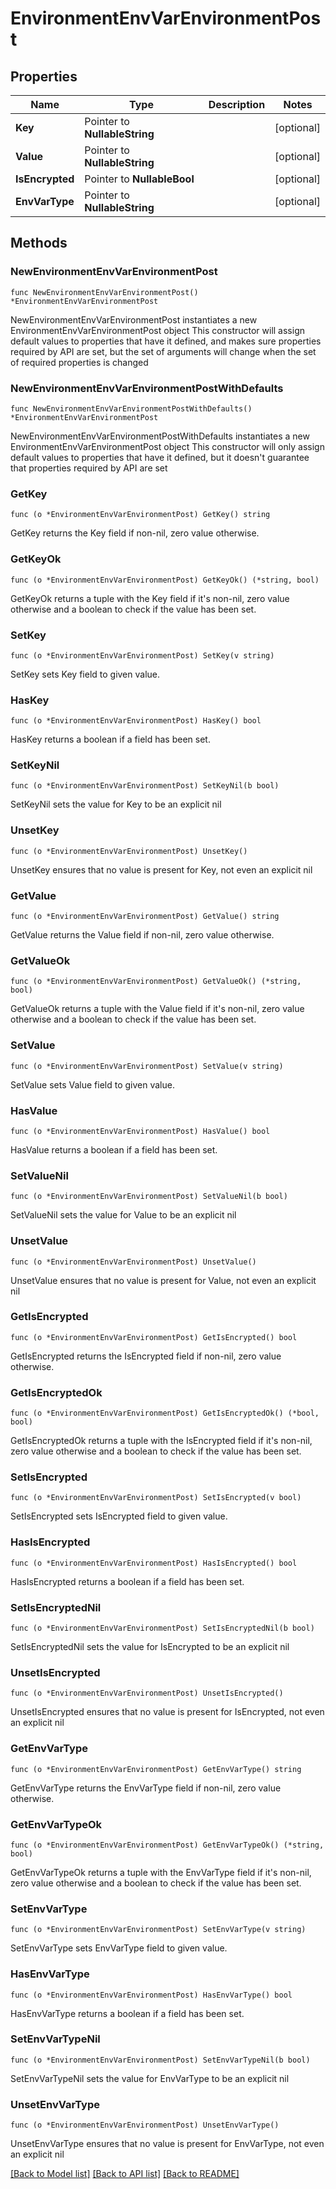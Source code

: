 # EnvironmentEnvVarEnvironmentPost

## Properties

Name | Type | Description | Notes
------------ | ------------- | ------------- | -------------
**Key** | Pointer to **NullableString** |  | [optional] 
**Value** | Pointer to **NullableString** |  | [optional] 
**IsEncrypted** | Pointer to **NullableBool** |  | [optional] 
**EnvVarType** | Pointer to **NullableString** |  | [optional] 

## Methods

### NewEnvironmentEnvVarEnvironmentPost

`func NewEnvironmentEnvVarEnvironmentPost() *EnvironmentEnvVarEnvironmentPost`

NewEnvironmentEnvVarEnvironmentPost instantiates a new EnvironmentEnvVarEnvironmentPost object
This constructor will assign default values to properties that have it defined,
and makes sure properties required by API are set, but the set of arguments
will change when the set of required properties is changed

### NewEnvironmentEnvVarEnvironmentPostWithDefaults

`func NewEnvironmentEnvVarEnvironmentPostWithDefaults() *EnvironmentEnvVarEnvironmentPost`

NewEnvironmentEnvVarEnvironmentPostWithDefaults instantiates a new EnvironmentEnvVarEnvironmentPost object
This constructor will only assign default values to properties that have it defined,
but it doesn't guarantee that properties required by API are set

### GetKey

`func (o *EnvironmentEnvVarEnvironmentPost) GetKey() string`

GetKey returns the Key field if non-nil, zero value otherwise.

### GetKeyOk

`func (o *EnvironmentEnvVarEnvironmentPost) GetKeyOk() (*string, bool)`

GetKeyOk returns a tuple with the Key field if it's non-nil, zero value otherwise
and a boolean to check if the value has been set.

### SetKey

`func (o *EnvironmentEnvVarEnvironmentPost) SetKey(v string)`

SetKey sets Key field to given value.

### HasKey

`func (o *EnvironmentEnvVarEnvironmentPost) HasKey() bool`

HasKey returns a boolean if a field has been set.

### SetKeyNil

`func (o *EnvironmentEnvVarEnvironmentPost) SetKeyNil(b bool)`

 SetKeyNil sets the value for Key to be an explicit nil

### UnsetKey
`func (o *EnvironmentEnvVarEnvironmentPost) UnsetKey()`

UnsetKey ensures that no value is present for Key, not even an explicit nil
### GetValue

`func (o *EnvironmentEnvVarEnvironmentPost) GetValue() string`

GetValue returns the Value field if non-nil, zero value otherwise.

### GetValueOk

`func (o *EnvironmentEnvVarEnvironmentPost) GetValueOk() (*string, bool)`

GetValueOk returns a tuple with the Value field if it's non-nil, zero value otherwise
and a boolean to check if the value has been set.

### SetValue

`func (o *EnvironmentEnvVarEnvironmentPost) SetValue(v string)`

SetValue sets Value field to given value.

### HasValue

`func (o *EnvironmentEnvVarEnvironmentPost) HasValue() bool`

HasValue returns a boolean if a field has been set.

### SetValueNil

`func (o *EnvironmentEnvVarEnvironmentPost) SetValueNil(b bool)`

 SetValueNil sets the value for Value to be an explicit nil

### UnsetValue
`func (o *EnvironmentEnvVarEnvironmentPost) UnsetValue()`

UnsetValue ensures that no value is present for Value, not even an explicit nil
### GetIsEncrypted

`func (o *EnvironmentEnvVarEnvironmentPost) GetIsEncrypted() bool`

GetIsEncrypted returns the IsEncrypted field if non-nil, zero value otherwise.

### GetIsEncryptedOk

`func (o *EnvironmentEnvVarEnvironmentPost) GetIsEncryptedOk() (*bool, bool)`

GetIsEncryptedOk returns a tuple with the IsEncrypted field if it's non-nil, zero value otherwise
and a boolean to check if the value has been set.

### SetIsEncrypted

`func (o *EnvironmentEnvVarEnvironmentPost) SetIsEncrypted(v bool)`

SetIsEncrypted sets IsEncrypted field to given value.

### HasIsEncrypted

`func (o *EnvironmentEnvVarEnvironmentPost) HasIsEncrypted() bool`

HasIsEncrypted returns a boolean if a field has been set.

### SetIsEncryptedNil

`func (o *EnvironmentEnvVarEnvironmentPost) SetIsEncryptedNil(b bool)`

 SetIsEncryptedNil sets the value for IsEncrypted to be an explicit nil

### UnsetIsEncrypted
`func (o *EnvironmentEnvVarEnvironmentPost) UnsetIsEncrypted()`

UnsetIsEncrypted ensures that no value is present for IsEncrypted, not even an explicit nil
### GetEnvVarType

`func (o *EnvironmentEnvVarEnvironmentPost) GetEnvVarType() string`

GetEnvVarType returns the EnvVarType field if non-nil, zero value otherwise.

### GetEnvVarTypeOk

`func (o *EnvironmentEnvVarEnvironmentPost) GetEnvVarTypeOk() (*string, bool)`

GetEnvVarTypeOk returns a tuple with the EnvVarType field if it's non-nil, zero value otherwise
and a boolean to check if the value has been set.

### SetEnvVarType

`func (o *EnvironmentEnvVarEnvironmentPost) SetEnvVarType(v string)`

SetEnvVarType sets EnvVarType field to given value.

### HasEnvVarType

`func (o *EnvironmentEnvVarEnvironmentPost) HasEnvVarType() bool`

HasEnvVarType returns a boolean if a field has been set.

### SetEnvVarTypeNil

`func (o *EnvironmentEnvVarEnvironmentPost) SetEnvVarTypeNil(b bool)`

 SetEnvVarTypeNil sets the value for EnvVarType to be an explicit nil

### UnsetEnvVarType
`func (o *EnvironmentEnvVarEnvironmentPost) UnsetEnvVarType()`

UnsetEnvVarType ensures that no value is present for EnvVarType, not even an explicit nil

[[Back to Model list]](../README.md#documentation-for-models) [[Back to API list]](../README.md#documentation-for-api-endpoints) [[Back to README]](../README.md)


